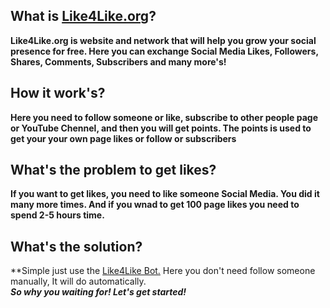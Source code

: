 ## What is [Like4Like.org](http://like4like.org)?
**Like4Like.org is website and network that will help you grow your social presence for free.
Here you can exchange Social Media Likes, Followers, Shares, Comments, Subscribers and many more's!**
## How it work's?
**Here you need to follow someone or like, subscribe to other people page or YouTube Chennel, and then you will get points. The points is used to get your your own page likes or follow or subscribers**
## What's the problem to get likes?
**If you want to get likes, you need to like someone Social Media. You did it many more times. And if you wnad to get 100 page likes you need to spend 2-5 hours time.**
## What's the solution?
**Simple just use the [Like4Like Bot.](https://github.com/ImJawadHossain/Like4like_Bot) Here you don't need follow someone manually, It will do automatically. 
</br>***So why you waiting for! Let's get started!***
